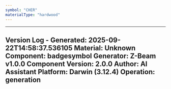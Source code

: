 ```yaml
---
symbol: "CHER"
materialType: "hardwood"
---
```


---
Version Log - Generated: 2025-09-22T14:58:37.536105
Material: Unknown
Component: badgesymbol
Generator: Z-Beam v1.0.0
Component Version: 2.0.0
Author: AI Assistant
Platform: Darwin (3.12.4)
Operation: generation
---